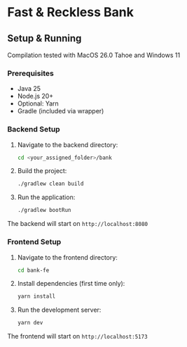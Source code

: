 # Fast & Reckless Bank 

## Setup & Running

Compilation tested with MacOS 26.0 Tahoe and Windows 11

### Prerequisites
- Java 25
- Node.js 20+ 
- Optional: Yarn
- Gradle (included via wrapper)

### Backend Setup

1. Navigate to the backend directory:
   ```bash
   cd <your_assigned_folder>/bank
   ```

2. Build the project:
   ```bash
   ./gradlew clean build
   ```

3. Run the application:
   ```bash
   ./gradlew bootRun
   ```

The backend will start on `http://localhost:8080`

### Frontend Setup

1. Navigate to the frontend directory:
   ```bash
   cd bank-fe
   ```

2. Install dependencies (first time only):
   ```bash
   yarn install
   ```

3. Run the development server:
   ```bash
   yarn dev
   ```

The frontend will start on `http://localhost:5173`
